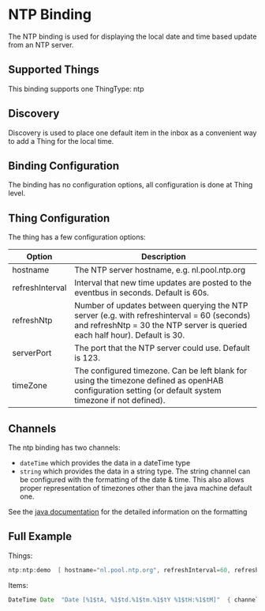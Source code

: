 # NTP Binding

The NTP binding is used for displaying the local date and time based update from an NTP server.

## Supported Things

This binding supports one ThingType: ntp

## Discovery

Discovery is used to place one default item in the inbox as a convenient way to add a Thing for the local time.

## Binding Configuration

The binding has no configuration options, all configuration is done at Thing level.

## Thing Configuration

The thing has a few configuration options:

| Option          | Description                                                                                                                                                               |
| --------------- | ------------------------------------------------------------------------------------------------------------------------------------------------------------------------- |
| hostname        | The NTP server hostname, e.g. nl.pool.ntp.org                                                                                                                             |
| refreshInterval | Interval that new time updates are posted to the eventbus in seconds. Default is 60s.                                                                                     |
| refreshNtp      | Number of updates between querying the NTP server (e.g. with refreshinterval = 60 (seconds) and refreshNtp = 30 the NTP server is queried each half hour). Default is 30. |
| serverPort      | The port that the NTP server could use. Default is 123.                                                                                                                   |
| timeZone        | The configured timezone. Can be left blank for using the timezone defined as openHAB configuration setting (or default system timezone if not defined).                   |

## Channels

The ntp binding has two channels:

- `dateTime` which provides the data in a dateTime type
- `string` which provides the data in a string type. The string channel can be configured with the formatting of the date & time. This also allows proper representation of timezones other than the java machine default one.

See the [java documentation](https://docs.oracle.com/javase/8/docs/api/java/util/Formatter.html) for the detailed information on the formatting

## Full Example

Things:

```java
ntp:ntp:demo  [ hostname="nl.pool.ntp.org", refreshInterval=60, refreshNtp=30 ]
```

Items:

```java
DateTime Date  "Date [%1$tA, %1$td.%1$tm.%1$tY %1$tH:%1$tM]"  { channel="ntp:ntp:demo:dateTime" }
```
